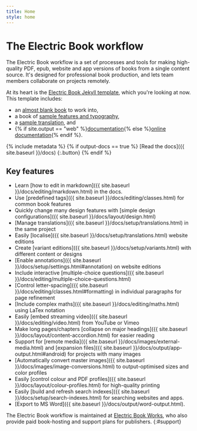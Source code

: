 ```yaml
---
title: Home
style: home
---
```


# The Electric Book workflow

The Electric Book workflow is a set of processes and tools for making high-quality PDF, epub, website and app versions of books from a single content source. It's designed for professional book production, and lets team members collaborate on projects remotely.

At its heart is the [Electric Book Jekyll template](https://github.com/electricbookworks/electric-book), which you're looking at now. This template includes:

- an [almost blank book](book/text/0-3-contents.html) to work into,
- a book of [sample features and typography](samples/text/00-05-contents-page.html),
- a [sample translation](samples/fr/text/00-05-contents-page.html), and
- {% if site.output == "web" %}[documentation](docs/index.html){% else %}[online documentation](http://electricbook.works/docs/index.html){% endif %}.

{% include metadata %}
{% if output-docs == true %}
[Read the docs]({{ site.baseurl }}/docs)
{:.button}
{% endif %}

## Key features

- Learn [how to edit in markdown]({{ site.baseurl }}/docs/editing/markdown.html) in the docs.
- Use [predefined tags]({{ site.baseurl }}/docs/editing/classes.html) for common book features
- Quickly change many design features with [simple design configurations]({{ site.baseurl }}/docs/layout/design.html)
- [Manage translations]({{ site.baseurl }}/docs/setup/translations.html) in the same project
- Easily [localise]({{ site.baseurl }}/docs/setup/translations.html) website editions
- Create [variant editions]({{ site.baseurl }}/docs/setup/variants.html) with different content or designs
- [Enable annotations]({{ site.baseurl }}/docs/setup/settings.html#annotation) on website editions
- Include interactive [multiple-choice questions]({{ site.baseurl }}/docs/editing/multiple-choice-questions.html)
- [Control letter-spacing]({{ site.baseurl }}/docs/editing/classes.html#formatting) in individual paragraphs for page refinement
- [Include complex maths]({{ site.baseurl }}/docs/editing/maths.html) using LaTex notation
- Easily [embed streaming video]({{ site.baseurl }}/docs/editing/video.html) from YouTube or Vimeo
- Make long pages/chapters [collapse on major headings]({{ site.baseurl }}/docs/layout/content-accordion.html) for easier reading
- Support for [remote media]({{ site.baseurl }}/docs/images/external-media.html) and [expansion files]({{ site.baseurl }}/docs/output/app-output.html#android) for projects with many images
- [Automatically convert master images]({{ site.baseurl }}/docs/images/image-conversions.html) to output-optimised sizes and color profiles
- Easily [control colour and PDF profiles]({{ site.baseurl }}/docs/layout/colour-profiles.html) for high-quality printing
- Easily [build and refresh search indexes]({{ site.baseurl }}/docs/setup/search-indexes.html) for searching websites and apps.
- [Export to MS Word]({{ site.baseurl }}/docs/output/word-output.html).

The Electric Book workflow is maintained at [Electric Book Works](http://electricbookworks.com), who also provide paid book-hosting and support plans for publishers.
{:#support}

<!-- Remove these comment tags to activate a project home page for your book project

{% include metadata %}

# {{ project-name }}

{{ project-description }}

{% for book in site.data.meta.works %}
*[{{ book.title }}]({{ book.directory }}/text/{{ book.products.web.start-page }}.html)*
{% endfor %}

-->
